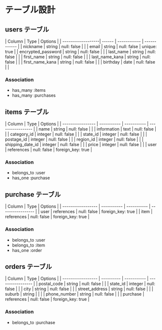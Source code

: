 # テーブル設計

## users テーブル

| Column             | Type   | Options                     |
| -------------------| ------ | ------------ | ------------ |
| nickname           | string | null: false  |              |
| email              | string | null: false  | unique: true |
| encrypted_password | string | null: false  |              |
| last_name          | string | null: false  |              |
| first_name         | string | null: false  |              |
| last_name_kana     | string | null: false  |              |
| first_name_kana    | string | null: false  |              |
| birthday           | date   | null: false  |              |

### Association

- has_many :items
- has_many :purchases

## items テーブル

| Column            | Type        | Options                         |
| ----------------- | ----------- | ----------- | ----------------- |
| name              | string      | null: false |                   |
| information       | text        | null: false |                   |
| category_id       | integer     | null: false |                   |
| state_id          | integer     | null: false |                   |
| postage_id        | integer     | null: false |                   |
| region_id         | integer     | null: false |                   |
| shipping_date_id  | integer     | null: false |                   |
| price             | integer     | null: false |                   |
| user              | references  | null: false | foreign_key: true |

### Association

- belongs_to :user
- has_one :purchase

## purchase テーブル

| Column             | Type        | Options                         |
| ------------------ | ----------- | ----------- | ----------------- |
| user               | references  | null: false | foreign_key: true |
| item               | references  | null: false | foreign_key: true |

### Association

- belongs_to :user
- belongs_to :item
- has_one :order

## orders テーブル

| Column             | Type       | Options                         |
| ------------------ | ---------- | ----------- | ----------------- |
| postal_code        | string     | null: false |                   |
| state_id           | integer    | null: false |                   |
| city               | string     | null: false |                   |
| street_address     | string     | null: false |                   |
| suburb             | string     |             |                   |
| phone_number       | string     | null: false |                   |
| purchase           | references | null: false | foreign_key: true |

### Association

- belongs_to :purchase